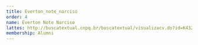 ```yaml
---
title: Everton_note_narciso
order: 4
name: Everton Note Narciso
lattes: http://buscatextual.cnpq.br/buscatextual/visualizacv.do?id=K4328653T7
membership: Alumni
---
```


